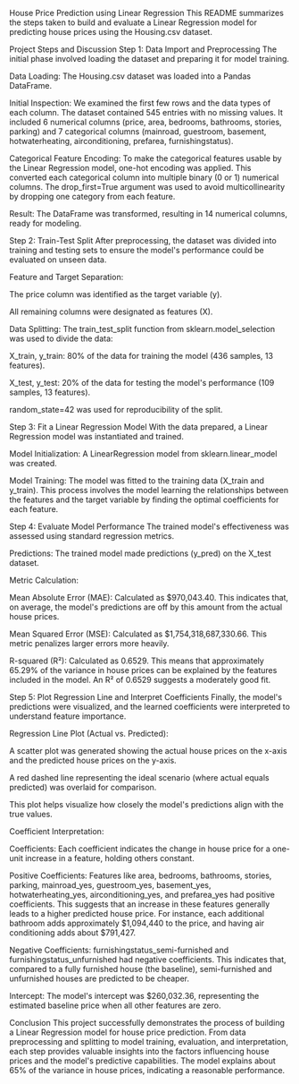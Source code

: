 House Price Prediction using Linear Regression
This README summarizes the steps taken to build and evaluate a Linear Regression model for predicting house prices using the Housing.csv dataset.

Project Steps and Discussion
Step 1: Data Import and Preprocessing
The initial phase involved loading the dataset and preparing it for model training.

Data Loading: The Housing.csv dataset was loaded into a Pandas DataFrame.

Initial Inspection: We examined the first few rows and the data types of each column. The dataset contained 545 entries with no missing values. It included 6 numerical columns (price, area, bedrooms, bathrooms, stories, parking) and 7 categorical columns (mainroad, guestroom, basement, hotwaterheating, airconditioning, prefarea, furnishingstatus).

Categorical Feature Encoding: To make the categorical features usable by the Linear Regression model, one-hot encoding was applied. This converted each categorical column into multiple binary (0 or 1) numerical columns. The drop_first=True argument was used to avoid multicollinearity by dropping one category from each feature.

Result: The DataFrame was transformed, resulting in 14 numerical columns, ready for modeling.

Step 2: Train-Test Split
After preprocessing, the dataset was divided into training and testing sets to ensure the model's performance could be evaluated on unseen data.

Feature and Target Separation:

The price column was identified as the target variable (y).

All remaining columns were designated as features (X).

Data Splitting: The train_test_split function from sklearn.model_selection was used to divide the data:

X_train, y_train: 80% of the data for training the model (436 samples, 13 features).

X_test, y_test: 20% of the data for testing the model's performance (109 samples, 13 features).

random_state=42 was used for reproducibility of the split.

Step 3: Fit a Linear Regression Model
With the data prepared, a Linear Regression model was instantiated and trained.

Model Initialization: A LinearRegression model from sklearn.linear_model was created.

Model Training: The model was fitted to the training data (X_train and y_train). This process involves the model learning the relationships between the features and the target variable by finding the optimal coefficients for each feature.

Step 4: Evaluate Model Performance
The trained model's effectiveness was assessed using standard regression metrics.

Predictions: The trained model made predictions (y_pred) on the X_test dataset.

Metric Calculation:

Mean Absolute Error (MAE): Calculated as $970,043.40. This indicates that, on average, the model's predictions are off by this amount from the actual house prices.

Mean Squared Error (MSE): Calculated as $1,754,318,687,330.66. This metric penalizes larger errors more heavily.

R-squared (R²): Calculated as 0.6529. This means that approximately 65.29% of the variance in house prices can be explained by the features included in the model. An R² of 0.6529 suggests a moderately good fit.

Step 5: Plot Regression Line and Interpret Coefficients
Finally, the model's predictions were visualized, and the learned coefficients were interpreted to understand feature importance.

Regression Line Plot (Actual vs. Predicted):

A scatter plot was generated showing the actual house prices on the x-axis and the predicted house prices on the y-axis.

A red dashed line representing the ideal scenario (where actual equals predicted) was overlaid for comparison.

This plot helps visualize how closely the model's predictions align with the true values.

Coefficient Interpretation:

Coefficients: Each coefficient indicates the change in house price for a one-unit increase in a feature, holding others constant.

Positive Coefficients: Features like area, bedrooms, bathrooms, stories, parking, mainroad_yes, guestroom_yes, basement_yes, hotwaterheating_yes, airconditioning_yes, and prefarea_yes had positive coefficients. This suggests that an increase in these features generally leads to a higher predicted house price. For instance, each additional bathroom adds approximately $1,094,440 to the price, and having air conditioning adds about $791,427.

Negative Coefficients: furnishingstatus_semi-furnished and furnishingstatus_unfurnished had negative coefficients. This indicates that, compared to a fully furnished house (the baseline), semi-furnished and unfurnished houses are predicted to be cheaper.

Intercept: The model's intercept was $260,032.36, representing the estimated baseline price when all other features are zero.

Conclusion
This project successfully demonstrates the process of building a Linear Regression model for house price prediction. From data preprocessing and splitting to model training, evaluation, and interpretation, each step provides valuable insights into the factors influencing house prices and the model's predictive capabilities. The model explains about 65% of the variance in house prices, indicating a reasonable performance.
